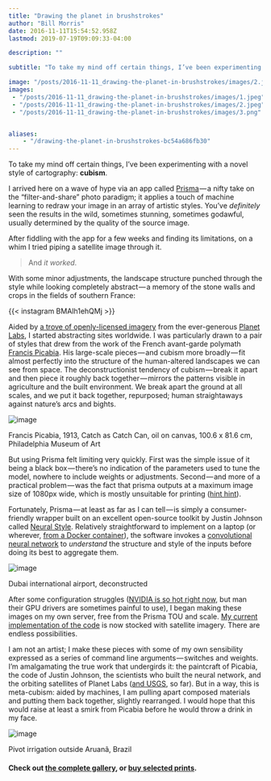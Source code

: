 ```yaml
---
title: "Drawing the planet in brushstrokes"
author: "Bill Morris"
date: 2016-11-11T15:54:52.958Z
lastmod: 2019-07-19T09:09:33-04:00

description: ""

subtitle: "To take my mind off certain things, I’ve been experimenting with a novel style of cartography: cubism."

image: "/posts/2016-11-11_drawing-the-planet-in-brushstrokes/images/2.jpeg" 
images:
 - "/posts/2016-11-11_drawing-the-planet-in-brushstrokes/images/1.jpeg" 
 - "/posts/2016-11-11_drawing-the-planet-in-brushstrokes/images/2.jpeg" 
 - "/posts/2016-11-11_drawing-the-planet-in-brushstrokes/images/3.png" 


aliases:
    - "/drawing-the-planet-in-brushstrokes-bc54a686fb30"
---
```


To take my mind off certain things, I’ve been experimenting with a novel style of cartography: **cubism**.

I arrived here on a wave of hype via an app called [Prisma](http://prisma-ai.com/) — a nifty take on the “filter-and-share” photo paradigm; it applies a touch of machine learning to redraw your image in an array of artistic styles. You’ve _definitely_ seen the results in the wild, sometimes stunning, sometimes godawful, usually determined by the quality of the source image.

After fiddling with the app for a few weeks and finding its limitations, on a whim I tried piping a satellite image through it.

> And _it worked_.

With some minor adjustments, the landscape structure punched through the style while looking completely abstract — a memory of the stone walls and crops in the fields of southern France:

{{< instagram BMAlh1ehQMj >}}


Aided by [a trove of openly-licensed imagery](https://www.planet.com/gallery/) from the ever-generous [Planet Labs](https://twitter.com/planetlabs), I started abstracting sites worldwide. I was particularly drawn to a pair of styles that drew from the work of the French avant-garde polymath [Francis Picabia](https://www.guggenheim.org/artwork/artist/francis-picabia). His large-scale pieces — and cubism more broadly — fit almost perfectly into the structure of the human-altered landscapes we can see from space. The deconstructionist tendency of cubism — break it apart and then piece it roughly back together — mirrors the patterns visible in agriculture and the built environment. We break apart the ground at all scales, and we put it back together, repurposed; human straightaways against nature’s arcs and bights.




![image](/posts/2016-11-11_drawing-the-planet-in-brushstrokes/images/1.jpeg)

Francis Picabia, 1913, Catch as Catch Can, oil on canvas, 100.6 x 81.6 cm, Philadelphia Museum of Art



But using Prisma felt limiting very quickly. First was the simple issue of it being a black box — there’s no indication of the parameters used to tune the model, nowhere to include weights or adjustments. Second — and more of a practical problem — was the fact that prisma outputs at a maximum image size of 1080px wide, which is mostly unsuitable for printing ([hint hint](http://geosprocket.bigcartel.com/)).

Fortunately, Prisma — at least as far as I can tell — is simply a consumer-friendly wrapper built on an excellent open-source toolkit by Justin Johnson called [Neural Style](https://github.com/jcjohnson/neural-style). Relatively straightforward to implement on a laptop (or wherever, [from a Docker container](https://medium.com/@lherrera/how-to-fake-it-as-an-artist-with-docker-aws-and-deep-learning-6d42f4acd890#.s8962978z)), the software invokes a [convolutional neural network](https://ujjwalkarn.me/2016/08/11/intuitive-explanation-convnets/) to _understand_ the structure and style of the inputs before doing its best to aggregate them.




![image](/posts/2016-11-11_drawing-the-planet-in-brushstrokes/images/2.jpeg)

Dubai international airport, deconstructed



After some configuration struggles ([NVIDIA is so hot right now](http://markets.businessinsider.com/stock/NVDA-Quote), but man their GPU drivers are sometimes painful to use), I began making these images on my own server, free from the Prisma TOU and scale. [My current implementation of the code](https://github.com/wboykinm/neural-style-docker) is now stocked with satellite imagery. There are endless possibilities.

I am not an artist; I make these pieces with some of my own sensibility expressed as a series of command line arguments — switches and weights. I’m amalgamating the true work that undergirds it: the paintcraft of Picabia, the code of Justin Johnson, the scientists who built the neural network, and the orbiting satellites of Planet Labs ([and USGS](https://www.instagram.com/p/BMZiUIHhMDK/?taken-by=wboykinm), so far). But in a way, this is meta-cubism: aided by machines, I am pulling apart composed materials and putting them back together, slightly rearranged. I would hope that this would raise at least a smirk from Picabia before he would throw a drink in my face.




![image](/posts/2016-11-11_drawing-the-planet-in-brushstrokes/images/3.png)

Pivot irrigation outside Aruanã, Brazil



#### Check out [the complete gallery](http://planet.geosprocket.com/), or [buy selected prints](http://geosprocket.bigcartel.com/).
